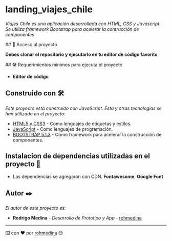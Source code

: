 # landing_viajes_chile

_Viajes Chile es una aplicación desarrollada con HTML, CSS y Javascript. Se utiliza framework Bootstrap para acelerar la contrucción de componentes_

\## 📁 Acceso al proyecto

**Debes clonar el repositorio y ejecutarlo en tu editor de código favorito**

\## 🛠️ Requerimientos mínimos para ejecuta el proyecto

- **Editor de código**

## Construido con 🛠️

_Este proyecto está construido con JavaScript. Ésta y otras tecnologías se han utilizado en el proyecto:_

- [HTML5 y CSS3](https://www.w3.org/) - Como lenguajes de etiquetas y estilos.
- [JavaScript](https://developer.mozilla.org/es/docs/Web/JavaScript) - Como lenguajes de programación.
- [BOOTSTRAP 5.1.3](https://getbootstrap.com/) - Como framework para acelerar la construcción de componentes.

## Instalacion de dependencias utilizadas en el proyecto 📁

- Las dependencias se agregaron con CDN.
  **Fontawesome**,
  **Google Font**

## Autor ✒️

_El autor de este proyecto es:_

- **Rodrigo Medina** - _Desarrollo de Prototipo y App_ - [rohmedina](https://github.com/rohmedina)

---

⌨️ con ❤️ por [rohmedina](https://github.com/rohmedina) 😊
